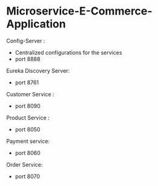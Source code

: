 # Microservice-E-Commerce-Application

Config-Server : 
- Centralized configurations for the services
- port 8888

Eureka Discovery Server:
- port 8761

Customer Service :
- port 8090

Product Service :
- port 8050

Payment service:
- port 8060

Order Service:
- port 8070